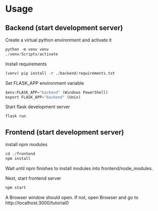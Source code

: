 # Usage
## Backend (start development server)
Create a virtual python environment and activate it
```python
python -m venv venv
./venv/Scripts/activate
```
Install requirements
```python
(venv) pip install -r ./backend/requirements.txt
```
Set FLASK_APP environment variable
```python
$env:FLASK_APP="backend" (Windows PowerShell)
export FLASK_APP="backend" (Unix)
```
Start flask development server
```python
flask run
```

## Frontend (start development server)
install npm modules
```python
cd ./frontend
npm install
```
Wait until npm finishes to install modules into frontend/node_modules.

Next, start frontend server
```python
npm start
```

A Browser window should open. If not, open Browser and go to http://localhost:3000/tutorial0

